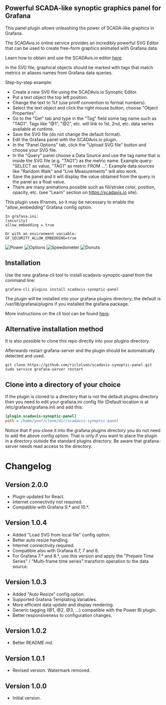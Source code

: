 ## Powerful SCADA-like synoptic graphics panel for Grafana

This panel plugin allows unleashing the power of SCADA-like graphics in Grafana.

The SCADAvis.io online service provides an incredibly powerful SVG Editor that can be used to create free-form graphics animated with Grafana data.

Learn how to obtain and use the SCADAvis.io editor [here](https://scadavis.io).

In the SVG file, graphical objects should be marked with tags that match metrics or aliases names from Grafana data queries.

Step-by-step example: 
* Create a new SVG file using the SCADAvis.io Synoptic Editor. 
* Put a text object the top left position. 
* Change the text to %f (use printf convention to format numbers).
* Select the text object and click the right mouse button, choose "Object Properties". 
* Go to the "Get" tab and type in the "Tag" field some tag name such as "TAG1". Tags like "@1", "@2", etc. will link to 1st, 2nd, etc. data series available at runtime.
* Save the SVG file (do not change the default format). 
* Edit the Grafana panel with the SCADAvis.io plugin. 
* In the "Panel Options" tab, click the "Upload SVG file" button and choose your SVG file. 
* In the "Query" panel choose a Data Source and use the tag name that is inside the SVG file (e.g. "TAG1") as the metric name. Example query: "SELECT <value column> as value, "TAG1" as metric FROM ...". Example data sources like "Random Walk" and "Live Measurements" will also work.
* Save the panel and it will display the value obtained from the query in the panel as a float value.
* There are many animations possible such as fill/stroke color, position, opacity, etc. (see "Learn" section on https://scadavis.io site).

This plugin uses IFrames, so it may be necessary to enable the "allow_embedding" Grafana config option.

    In grafana.ini:
    [security]
    allow_embedding = true
    
    Or with an environment variable:
    GF_SECURITY_ALLOW_EMBEDDING=true

![Power](https://raw.githubusercontent.com/riclolsen/displayfiles/master/scadavis-power.png?raw=true)
![Options](https://raw.githubusercontent.com/riclolsen/displayfiles/master/scadavis-options.png?raw=true)
![Speedometer](https://raw.githubusercontent.com/riclolsen/displayfiles/master/scadavis-speedometer.png?raw=true)
![Donuts](https://raw.githubusercontent.com/riclolsen/displayfiles/master/scadavis-donuts-radar.png?raw=true)

## Installation

Use the new grafana-cli tool to install scadavis-synoptic-panel from the command line:

```
grafana-cli plugins install scadavis-synoptic-panel
```

The plugin will be installed into your grafana plugins directory; the default is /var/lib/grafana/plugins if you installed the grafana package.

More instructions on the cli tool can be found [here](https://grafana.com/docs/grafana/latest/cli/).

## Alternative installation method

It is also possible to clone this repo directly into your plugins directory.

Afterwards restart grafana-server and the plugin should be automatically detected and used.

```
git clone https://github.com/riclolsen/scadavis-synoptic-panel.git
sudo service grafana-server restart
```

## Clone into a directory of your choice

If the plugin is cloned to a directory that is not the default plugins directory then you need to edit your grafana.ini config file (Default location is at /etc/grafana/grafana.ini) and add this:

```ini
[plugin.scadavis-synoptic-panel]
path = /home/your/clone/dir/scadavis-synoptic-panel
```

Notice that if you clone it into the grafana plugins directory you do not need to add the above config option. That is only
if you want to place the plugin in a directory outside the standard plugins directory. Be aware that grafana-server
needs read access to the directory.

# Changelog

## Version 2.0.0

* Plugin updated for React.
* Internet connectivity not required.
* Compatible with Grafana 9.* and 10.*.

## Version 1.0.4

* Added "Load SVG from local file" config option.
* Better auto resize handling.
* Internet connectivity required.
* Compatible also with Grafana 6.7, 7 and 8.
* For Grafana 7.* and 8.*, use this version and apply the "Prepare Time Series" / "Multi-frame time series" transform operation to the data source.

## Version 1.0.3

* Added "Auto Resize" config option.
* Supported Grafana Templating Variables.
* More efficient data update and display rendering.
* Generic tagging (@1, @2, @3, ...) compatible with the Power BI plugin.
* Better responsiveness to configuration changes.

## Version 1.0.2

* Better README.md.

## Version 1.0.1

* Revised version. Watermark removed.

## Version 1.0.0

* Initial version.

